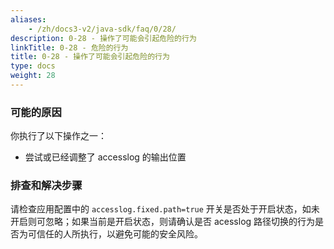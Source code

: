 ```yaml
---
aliases:
    - /zh/docs3-v2/java-sdk/faq/0/28/
description: 0-28 - 操作了可能会引起危险的行为
linkTitle: 0-28 - 危险的行为
title: 0-28 - 操作了可能会引起危险的行为
type: docs
weight: 28
---
```



### 可能的原因

你执行了以下操作之一：
* 尝试或已经调整了 accesslog 的输出位置

### 排查和解决步骤

请检查应用配置中的 `accesslog.fixed.path=true` 开关是否处于开启状态，如未开启则可忽略；如果当前是开启状态，则请确认是否 acesslog 路径切换的行为是否为可信任的人所执行，以避免可能的安全风险。